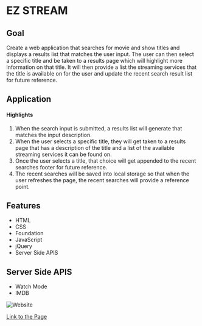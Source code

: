 # EZ STREAM
## Goal
Create a web application that searches for movie and show titles and displays a results list that matches the user input. The user can then select a specific title and be taken to a results page which will highlight more information on that title. It will then provide a list the streaming services that the title is available on for the user and update the recent search result list for future reference.
## Application
#### Highlights
1. When the search input is submitted, a results list will generate that matches the input description.
2. When the user selects a specific title, they will get taken to a results page that has a description of the title and a list of the available streaming services it can be found on.
3. Once the user selects a title, that choice will get appended to the recent searches footer for future reference.
4. The recent searches will be saved into local storage so that when the user refreshes the page, the recent searches will provide a reference point.
## Features
* HTML
* CSS
* Foundation
* JavaScript
* jQuery
* Server Side APIS
## Server Side APIS
* Watch Mode
* IMDB


![Website](./assets/images/EZ%20Stream.gif)


[Link to the Page](https://github.com/mlmcgeenc/group-2-project-one/settings)